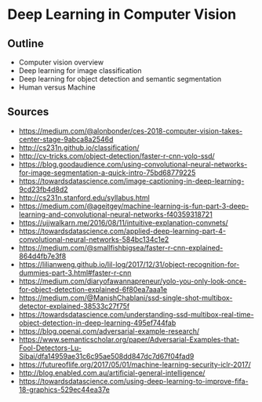 # Deep Learning in Computer Vision

## Outline

- Computer vision overview
- Deep learning for image classification
- Deep learning for object detection and semantic segmentation
- Human versus Machine

## Sources

- https://medium.com/@alonbonder/ces-2018-computer-vision-takes-center-stage-9abca8a2546d
- http://cs231n.github.io/classification/
- http://cv-tricks.com/object-detection/faster-r-cnn-yolo-ssd/
- https://blog.goodaudience.com/using-convolutional-neural-networks-for-image-segmentation-a-quick-intro-75bd68779225
- https://towardsdatascience.com/image-captioning-in-deep-learning-9cd23fb4d8d2
- http://cs231n.stanford.edu/syllabus.html
- https://medium.com/@ageitgey/machine-learning-is-fun-part-3-deep-learning-and-convolutional-neural-networks-f40359318721
- https://ujjwalkarn.me/2016/08/11/intuitive-explanation-convnets/
- https://towardsdatascience.com/applied-deep-learning-part-4-convolutional-neural-networks-584bc134c1e2
- https://medium.com/@smallfishbigsea/faster-r-cnn-explained-864d4fb7e3f8
- https://lilianweng.github.io/lil-log/2017/12/31/object-recognition-for-dummies-part-3.html#faster-r-cnn
- https://medium.com/diaryofawannapreneur/yolo-you-only-look-once-for-object-detection-explained-6f80ea7aaa1e
- https://medium.com/@ManishChablani/ssd-single-shot-multibox-detector-explained-38533c27f75f
- https://towardsdatascience.com/understanding-ssd-multibox-real-time-object-detection-in-deep-learning-495ef744fab
- https://blog.openai.com/adversarial-example-research/
- https://www.semanticscholar.org/paper/Adversarial-Examples-that-Fool-Detectors-Lu-Sibai/dfa14959ae31c6c95ae508dd847dc7d67f04fad9
- https://futureoflife.org/2017/05/01/machine-learning-security-iclr-2017/
- http://blog.enabled.com.au/artificial-general-intelligence/
- https://towardsdatascience.com/using-deep-learning-to-improve-fifa-18-graphics-529ec44ea37e
